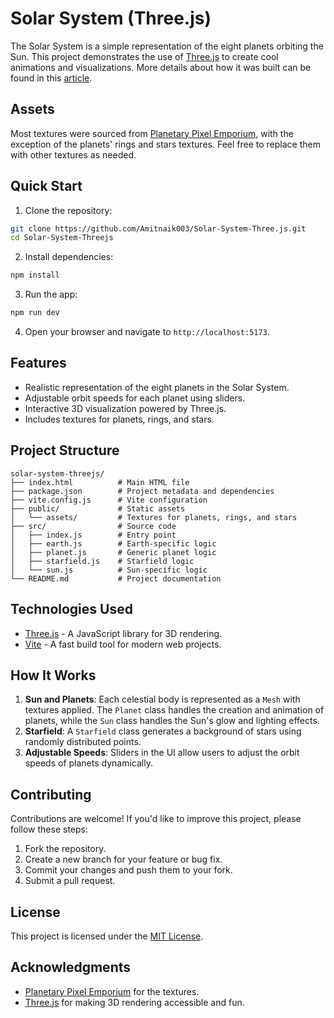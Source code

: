 # Solar System (Three.js)

The Solar System is a simple representation of the eight planets orbiting the Sun. This project demonstrates the use of [Three.js](https://threejs.org/) to create cool animations and visualizations. More details about how it was built can be found in this [article](https://dev.to/cookiemonsterdev/solar-system-with-threejs-3fe0).



## Assets

Most textures were sourced from [Planetary Pixel Emporium](https://planetpixelemporium.com/index.php), with the exception of the planets' rings and stars textures. Feel free to replace them with other textures as needed.

## Quick Start

1. Clone the repository:

```sh
git clone https://github.com/Amitnaik003/Solar-System-Three.js.git
cd Solar-System-Threejs
```

2. Install dependencies:

```sh
npm install
```

3. Run the app:

```sh
npm run dev
```

4. Open your browser and navigate to `http://localhost:5173`.

## Features

- Realistic representation of the eight planets in the Solar System.
- Adjustable orbit speeds for each planet using sliders.
- Interactive 3D visualization powered by Three.js.
- Includes textures for planets, rings, and stars.

## Project Structure

```
solar-system-threejs/
├── index.html          # Main HTML file
├── package.json        # Project metadata and dependencies
├── vite.config.js      # Vite configuration
├── public/             # Static assets
│   └── assets/         # Textures for planets, rings, and stars
├── src/                # Source code
│   ├── index.js        # Entry point
│   ├── earth.js        # Earth-specific logic
│   ├── planet.js       # Generic planet logic
│   ├── starfield.js    # Starfield logic
│   └── sun.js          # Sun-specific logic
└── README.md           # Project documentation
```

## Technologies Used

- [Three.js](https://threejs.org/) - A JavaScript library for 3D rendering.
- [Vite](https://vitejs.dev/) - A fast build tool for modern web projects.

## How It Works

1. **Sun and Planets**: Each celestial body is represented as a `Mesh` with textures applied. The `Planet` class handles the creation and animation of planets, while the `Sun` class handles the Sun's glow and lighting effects.
2. **Starfield**: A `Starfield` class generates a background of stars using randomly distributed points.
3. **Adjustable Speeds**: Sliders in the UI allow users to adjust the orbit speeds of planets dynamically.

## Contributing

Contributions are welcome! If you'd like to improve this project, please follow these steps:

1. Fork the repository.
2. Create a new branch for your feature or bug fix.
3. Commit your changes and push them to your fork.
4. Submit a pull request.

## License

This project is licensed under the [MIT License](LICENSE).

## Acknowledgments

- [Planetary Pixel Emporium](https://planetpixelemporium.com/index.php) for the textures.
- [Three.js](https://threejs.org/) for making 3D rendering accessible and fun.
